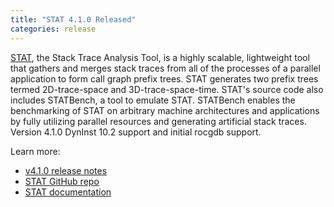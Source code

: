 ```yaml
---
title: "STAT 4.1.0 Released"
categories: release
---
```


[STAT](https://github.com/LLNL/STAT), the Stack Trace Analysis Tool, is a highly scalable, lightweight tool that gathers and merges stack traces from all of the processes of a parallel application to form call graph prefix trees. STAT generates two prefix trees termed 2D-trace-space and 3D-trace-space-time. STAT's source code also includes STATBench, a tool to emulate STAT. STATBench enables the benchmarking of STAT on arbitrary machine architectures and applications by fully utilizing parallel resources and generating artificial stack traces. Version 4.1.0 DynInst 10.2 support and initial rocgdb support.

Learn more:
- [v4.1.0 release notes](https://github.com/LLNL/STAT/releases/tag/v4.1.0)
- [STAT GitHub repo](https://github.com/LLNL/STAT)
- [STAT documentation](https://github.com/LLNL/STAT/tree/develop/man)
